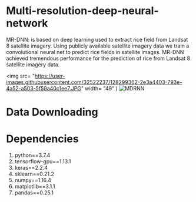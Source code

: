 # Multi-resolution-deep-neural-network
MR-DNN: is based on deep learning used to extract rice field from Landsat 8 satellite imagery. Using publicly available satellite imagery data we train a convolutional neural net to predict rice fields in satellite images. MR-DNN achieved tremendous performance for the prediction of rice from Landsat 8 satellite imagery data.


<img src= "https://user-images.githubusercontent.com/32522237/128299362-2e3a4403-793e-4a52-a503-5f59a40c1ee7.JPG" width= "49" )
![MDRNN](https://user-images.githubusercontent.com/32522237/128299366-597380aa-6e88-493b-90c6-ed9584818c10.jpg)


# Data Downloading



# Dependencies
1) python==3.7.4
2) tensorflow-gpu==1.13.1
3) keras==2.2.4
4) sklearn==0.21.2
5) numpy==1.16.4
6) matplotlib==3.1.1
7) pandas==0.25.1


